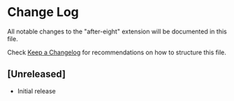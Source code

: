 # Change Log

All notable changes to the "after-eight" extension will be documented in this file.

Check [Keep a Changelog](http://keepachangelog.com/) for recommendations on how to structure this file.

## [Unreleased]

- Initial release
